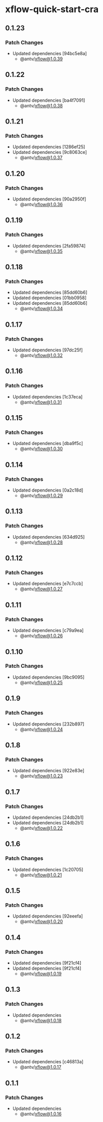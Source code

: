 # xflow-quick-start-cra

## 0.1.23

### Patch Changes

- Updated dependencies [94bc5e8a]
  - @antv/xflow@1.0.39

## 0.1.22

### Patch Changes

- Updated dependencies [ba4f7091]
  - @antv/xflow@1.0.38

## 0.1.21

### Patch Changes

- Updated dependencies [1286ef25]
- Updated dependencies [9c8063ce]
  - @antv/xflow@1.0.37

## 0.1.20

### Patch Changes

- Updated dependencies [90a2950f]
  - @antv/xflow@1.0.36

## 0.1.19

### Patch Changes

- Updated dependencies [2fa59874]
  - @antv/xflow@1.0.35

## 0.1.18

### Patch Changes

- Updated dependencies [85dd60b6]
- Updated dependencies [01bb0958]
- Updated dependencies [85dd60b6]
  - @antv/xflow@1.0.34

## 0.1.17

### Patch Changes

- Updated dependencies [97dc25f]
  - @antv/xflow@1.0.32

## 0.1.16

### Patch Changes

- Updated dependencies [1c37eca]
  - @antv/xflow@1.0.31

## 0.1.15

### Patch Changes

- Updated dependencies [dba9f5c]
  - @antv/xflow@1.0.30

## 0.1.14

### Patch Changes

- Updated dependencies [0a2c18d]
  - @antv/xflow@1.0.29

## 0.1.13

### Patch Changes

- Updated dependencies [634d925]
  - @antv/xflow@1.0.28

## 0.1.12

### Patch Changes

- Updated dependencies [e7c7ccb]
  - @antv/xflow@1.0.27

## 0.1.11

### Patch Changes

- Updated dependencies [c79a9ea]
  - @antv/xflow@1.0.26

## 0.1.10

### Patch Changes

- Updated dependencies [9bc9095]
  - @antv/xflow@1.0.25

## 0.1.9

### Patch Changes

- Updated dependencies [232b897]
  - @antv/xflow@1.0.24

## 0.1.8

### Patch Changes

- Updated dependencies [922e83e]
  - @antv/xflow@1.0.23

## 0.1.7

### Patch Changes

- Updated dependencies [24db2b1]
- Updated dependencies [24db2b1]
  - @antv/xflow@1.0.22

## 0.1.6

### Patch Changes

- Updated dependencies [1c20705]
  - @antv/xflow@1.0.21

## 0.1.5

### Patch Changes

- Updated dependencies [92eeefa]
  - @antv/xflow@1.0.20

## 0.1.4

### Patch Changes

- Updated dependencies [9f21cf4]
- Updated dependencies [9f21cf4]
  - @antv/xflow@1.0.19

## 0.1.3

### Patch Changes

- Updated dependencies
  - @antv/xflow@1.0.18

## 0.1.2

### Patch Changes

- Updated dependencies [c46813a]
  - @antv/xflow@1.0.17

## 0.1.1

### Patch Changes

- Updated dependencies
  - @antv/xflow@1.0.16
